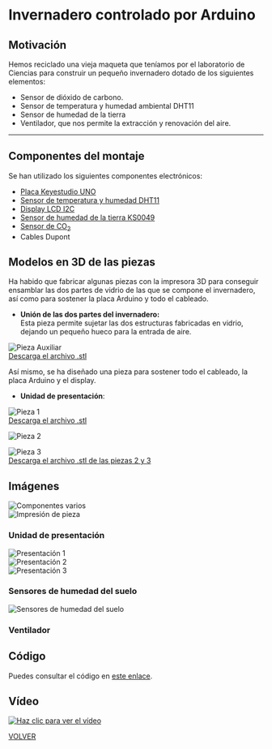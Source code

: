 # Invernadero controlado por Arduino

## Motivación  

Hemos reciclado una vieja maqueta que teníamos por el laboratorio de Ciencias para construir un pequeño invernadero dotado de los siguientes elementos:

- Sensor de dióxido de carbono.
- Sensor de temperatura y humedad ambiental DHT11
- Sensor de humedad de la tierra
- Ventilador, que  nos permite la extracción y renovación del aire.  

---

## Componentes del montaje  

Se han utilizado los siguientes componentes electrónicos:
- [Placa Keyestudio UNO](KS0001_KEYESTUDIO.pdf)
- [Sensor de temperatura y humedad DHT11](DHT11-Technical-Data-Sheet-Translated-Version-1143054.pdf)
- [Display LCD I2C](I2C_1602_LCD_datasheet.pdf)
- [Sensor de humedad de la tierra KS0049](sensor-de-humedad-de-suelo-fc28.pdf)
- [Sensor de CO<sub>2</sub>](mh-z19b-co2-ver1_0_datasheet.pdf)
- Cables Dupont



## Modelos en 3D de las piezas  

Ha habido que fabricar algunas piezas con la impresora 3D para conseguir ensamblar las dos partes de vidrio de las que se compone el invernadero, así como para sostener la placa Arduino y todo el cableado.  

- **Unión de las dos partes del invernadero:**  
Esta pieza permite sujetar las dos estructuras fabricadas en vidrio, dejando un pequeño hueco para la entrada de aire.

![Pieza Auxiliar](img/PiezaAux.png "Pieza auxiliar para cerrar el invernadero")  
[Descarga el archivo .stl](InvernaderoAux.stl)  



Así mismo, se ha diseñado una pieza para sostener todo el cableado, la placa Arduino y el display.  

- **Unidad de presentación**:  


![Pieza 1](img/PiezaInvernaderoCaja1.png "Unidad de presentación: pieza 1")  
[Descarga el archivo .stl](InvernaderoCaja1.stl)  


![Pieza 2](img/PiezaInvernaderoCaja2.png "Unidad de presentación: pieza 2")  
  

![Pieza 3](img/PiezaInvernaderoCaja3.png "Unidad de presentación: pieza 3")  
[Descarga el archivo .stl de las piezas 2 y 3](InvernaderoCaja2y3.stl)

## Imágenes 
![Componentes varios](img/Componentes.jpg "Componentes del montaje")  
![Impresión de pieza](img/ImpresionPieza.jpg "Unidad de presentación: pieza 1")  


### Unidad de presentación

![Presentación 1](img/PiezaInvernadero1.jpg "Unidad de presentación")  
![Presentación 2](img/PiezaInvernadero2.jpg "Unidad de presentación")  
![Presentación 3](img/PiezaInvernadero3.jpg "Unidad de presentación")  

### Sensores de humedad del suelo  
![Sensores de humedad del suelo](img/SensoresHumedadSuelo.jpg "Unidad de presentación")  


### Ventilador






## Código

Puedes consultar el código en [este enlace](codigo.md).

## Vídeo


[![Haz clic para ver el vídeo](https://img.youtube.com/vi/9--anr8eSh8/0.jpg)](https://www.youtube.com/watch?v=9--anr8eSh8)


[VOLVER](https://angelmicelti.github.io/VilladiegoSTEAM/)
